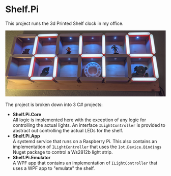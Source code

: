 Shelf.Pi
========
This project runs the 3d Printed Shelf clock in my office.

<img src="./images/shelf.jpg" />

The project is broken down into 3 C# projects:
- **Shelf.Pi.Core**  
All logic is implemented here with the exception of any logic for controlling the actual lights. An interface `ILightController` is provided to abstract out controlling the actual LEDs for the shelf.
- **Shelf.Pi.App**  
A systemd service that runs on a Raspberry Pi. This also contains an implementation of `ILightController` that uses the `Iot.Device.Bindings` Nuget package to control a Ws2812b light strip.
- **Shelf.Pi.Emulator**  
A WPF app that contains an implementation of `ILightController` that uses a WPF app to "emulate" the shelf.

